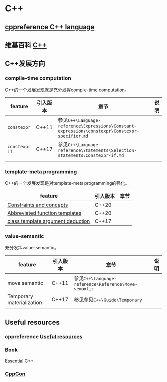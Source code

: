 # C++



## [cppreference C++ language](https://en.cppreference.com/w/cpp/language)



## 维基百科 [C++](https://en.wikipedia.org/wiki/C%2B%2B) 



## C++发展方向

### compile-time computation

C++的一个发展发现就是充分发挥compile-time computation。

| feature        | 引入版本 | 章节                                                         | 说明 |
| -------------- | -------- | ------------------------------------------------------------ | ---- |
| `constexpr`    | C++11    | 参见`C++\Language-reference\Expressions\Constant-expressions\constexpr\Constexpr-specifier.md` |      |
| `constexpr if` | C++17    | 参见`C++\Language-reference\Statements\Selection-statements\Constexpr-if.md` |      |
|                |          |                                                              |      |

### template-meta programming

C++的一个发展发现是对template-meta programming的强化。

| feature                                                      | 引入版本 | 章节 |
| ------------------------------------------------------------ | -------- | ---- |
| [Constraints and concepts](https://en.cppreference.com/w/cpp/language/constraints) | C++20    |      |
| [Abbreviated function templates](https://en.cppreference.com/w/cpp/language/function_template#Abbreviated_function_template) | C++20    |      |
| [class template argument deduction](https://en.cppreference.com/w/cpp/language/class_template_argument_deduction) | C++17    |      |



### value-semantic

充分发挥value-semantic。

| feature                   | 引入版本 | 章节                                                 | 说明 |
| ------------------------- | -------- | ---------------------------------------------------- | ---- |
| move semantic             | C++11    | 参见`C++\Language-reference\Reference\Move-semantic` |      |
| Temporary materialization | C++17    | 参见参见`C++\Guide\Temporary`                        |      |
|                           |          |                                                      |      |





## Useful resources



### cppreference [Useful resources](https://en.cppreference.com/w/cpp/links)



### Book

[Essential C++](https://www.programming-books.io/essential/cpp/)



### [CppCon](https://cppcon.org/)